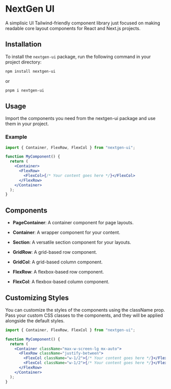 # NextGen UI

A simplisic UI Tailwind-friendly component library just focused on making readable core layout components for React and Next.js projects.

## Installation

To install the `nextgen-ui` package, run the following command in your project directory:

```bash
npm install nextgen-ui
```

or

```bash
pnpm i nextgen-ui
```

## Usage

Import the components you need from the nextgen-ui package and use them in your project.

### Example

```jsx
import { Container, FlexRow, FlexCol } from "nextgen-ui";

function MyComponent() {
  return (
    <Container>
      <FlexRow>
        <FlexCol>{/* Your content goes here */}</FlexCol>
      </FlexRow>
    </Container>
  );
}
```

## Components

- **PageContainer**: A container component for page layouts.

- **Container**: A wrapper component for your content.
- **Section**: A versatile section component for your layouts.

- **GridRow**: A grid-based row component.
- **GridCol**: A grid-based column component.

- **FlexRow**: A flexbox-based row component.
- **FlexCol**: A flexbox-based column component.

## Customizing Styles

You can customize the styles of the components using the className prop. Pass your custom CSS classes to the components, and they will be applied alongside the default styles.

```jsx
import { Container, FlexRow, FlexCol } from "nextgen-ui";

function MyComponent() {
  return (
    <Container className="max-w-screen-lg mx-auto">
      <FlexRow className="justify-between">
        <FlexCol className="w-1/2">{/* Your content goes here */}</FlexCol>
        <FlexCol className="w-1/2">{/* Your content goes here */}</FlexCol>
      </FlexRow>
    </Container>
  );
}
```
